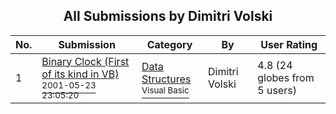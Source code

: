 ﻿<div align="center">

## All Submissions by Dimitri Volski

</div>

No.  | Submission | Category | By   | User Rating
---- | ---------- | -------- | ---- | -----------
1 | [Binary Clock \(First of its kind in VB\)<br /><sup>2001-05-23 23:05:20</sup>](https://github.com/Planet-Source-Code/dimitri-volski-binary-clock-first-of-its-kind-in-vb__1-23369) | [Data Structures<br /><sup>Visual Basic</sup>](../ByCategory/data-structures__1-33.md) | Dimitri Volski | 4.8 (24 globes from 5 users)

